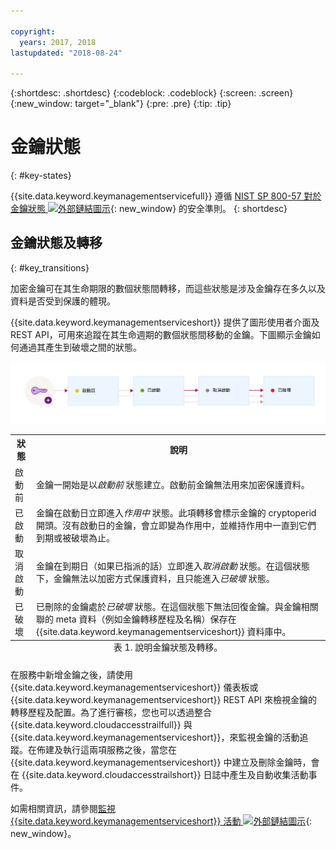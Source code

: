 ```yaml
---

copyright:
  years: 2017, 2018
lastupdated: "2018-08-24"

---
```


{:shortdesc: .shortdesc}
{:codeblock: .codeblock}
{:screen: .screen}
{:new_window: target="_blank"}
{:pre: .pre}
{:tip: .tip}

# 金鑰狀態
{: #key-states}

{{site.data.keyword.keymanagementservicefull}} 遵循 [NIST SP 800-57 對於金鑰狀態 ![外部鏈結圖示](../../../icons/launch-glyph.svg "外部鏈結圖示")](http://nvlpubs.nist.gov/nistpubs/SpecialPublications/NIST.SP.800-57pt1r4.pdf){: new_window} 的安全準則。
{: shortdesc}

## 金鑰狀態及轉移
{: #key_transitions}

加密金鑰可在其生命期限的數個狀態間轉移，而這些狀態是涉及金鑰存在多久以及資料是否受到保護的體現。 

{{site.data.keyword.keymanagementserviceshort}} 提供了圖形使用者介面及 REST API，可用來追蹤在其生命週期的數個狀態間移動的金鑰。下圖顯示金鑰如何通過其產生到破壞之間的狀態。

![此圖顯示與下列定義表格中所說明相同的元件。](../images/key-states_min.svg)

<table>
  <tr>
    <th>狀態</th>
    <th>說明</th>
  </tr>
  <tr>
    <td>啟動前</td>
    <td>金鑰一開始是以<i>啟動前</i> 狀態建立。啟動前金鑰無法用來加密保護資料。</td>
  </tr>
  <tr>
    <td>已啟動</td>
    <td>金鑰在啟動日立即進入<i>作用中</i> 狀態。此項轉移會標示金鑰的 cryptoperid 開頭。沒有啟動日的金鑰，會立即變為作用中，並維持作用中一直到它們到期或被破壞為止。</td>
  </tr>
  <tr>
    <td>取消啟動</td>
    <td>金鑰在到期日（如果已指派的話）立即進入<i>取消啟動</i> 狀態。在這個狀態下，金鑰無法以加密方式保護資料，且只能進入<i>已破壞</i> 狀態。</td>
  </tr>
  <tr>
    <td>已破壞</td>
    <td>已刪除的金鑰處於<i>已破壞</i> 狀態。在這個狀態下無法回復金鑰。與金鑰相關聯的 meta 資料（例如金鑰轉移歷程及名稱）保存在 {{site.data.keyword.keymanagementserviceshort}} 資料庫中。</td>
  </tr>
  <caption style="caption-side:bottom;">表 1. 說明金鑰狀態及轉移。</caption>
</table>

在服務中新增金鑰之後，請使用 {{site.data.keyword.keymanagementserviceshort}} 儀表板或 {{site.data.keyword.keymanagementserviceshort}} REST API 來檢視金鑰的轉移歷程及配置。為了進行審核，您也可以透過整合 {{site.data.keyword.cloudaccesstrailfull}} 與 {{site.data.keyword.keymanagementserviceshort}}，來監視金鑰的活動追蹤。在佈建及執行這兩項服務之後，當您在 {{site.data.keyword.keymanagementserviceshort}} 中建立及刪除金鑰時，會在 {{site.data.keyword.cloudaccesstrailshort}} 日誌中產生及自動收集活動事件。 

如需相關資訊，請參閱[監視 {{site.data.keyword.keymanagementserviceshort}} 活動 ![外部鏈結圖示](../../../icons/launch-glyph.svg "外部鏈結圖示")](/docs/services/cloud-activity-tracker/services/security_svcs.html#key_protect){: new_window}。
